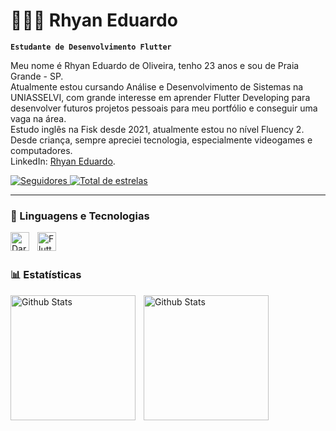 # 👨🏻‍💻 Rhyan Eduardo

**`Estudante de Desenvolvimento Flutter`**

Meu nome é Rhyan Eduardo de Oliveira, tenho 23 anos e sou de Praia Grande - SP. <br>
Atualmente estou cursando Análise e Desenvolvimento de Sistemas na UNIASSELVI, com grande interesse em aprender Flutter Developing para desenvolver futuros projetos pessoais para meu portfólio e conseguir uma vaga na área. <br>
Estudo inglês na Fisk desde 2021, atualmente estou no nível Fluency 2. <br>
Desde criança, sempre apreciei tecnologia, especialmente videogames e computadores. <br>
LinkedIn: [Rhyan Eduardo](https://www.linkedin.com/in/rhyan-eduardo-2530a2283/).


<p align="left"> 
      <a href="https://github.com/rhyaneduardo?tab=followers">
         <img alt="Seguidores" title="Me siga no Github" src="https://custom-icon-badges.demolab.com/github/followers/rhyaneduardo?color=236ad3&labelColor=1155ba&style=for-the-badge&logo=github&label=seguidores&logoColor=white"
         />
    </a>
      <a href="https://github.com/rhyaneduardo?tab=repositories&sort=stargazers">
         <img alt="Total de estrelas" title="Total de estrelas no GitHub" src="https://custom-icon-badges.demolab.com/github/stars/rhyaneduardo?color=55960c&style=for-the-badge&labelColor=488207&logo=star&label=estrelas"
        />
    </a>
</p>

---
### 🤖 Linguagens e Tecnologias


<img 
    align="left"
    alt="Dart"
    title="Dart"
    width="30px"
    style="padding-right: 10px;"
    src="https://cdn.jsdelivr.net/gh/devicons/devicon@latest/icons/dart/dart-original.svg" 
/>
          
          

<img 
    align="left"
    alt="Flutter"
    title="Flutter"
    width="30px"
    style="padding-right: 10px;"
    src="https://cdn.jsdelivr.net/gh/devicons/devicon@latest/icons/flutter/flutter-original.svg" 
/>

<br/>
<br/>

### 📊 Estatísticas


<img 
    align="left"
    alt="Github Stats"
    height="200px"
    style="padding-right: 10px;"
    src="https://github-readme-stats.vercel.app/api?username=rhyaneduardo&show_icons=true&theme=tokyonight&include_all_commits=true&locale=pt-br" 
/>

<img 
    align="left"
    alt="Github Stats"
    height="200px"
    style="padding-right: 10px;"
    src="https://github-readme-stats.vercel.app/api/top-langs/?username=rhyaneduardo&theme=tokyonight&layout=compact&custom_title=Tecnologias&lang_count=9" 
/>

